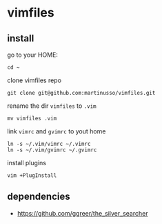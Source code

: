 # vimfiles

## install

go to your HOME:

```
cd ~
```

clone vimfiles repo

```
git clone git@github.com:martinusso/vimfiles.git
```

rename the dir `vimfiles` to `.vim`

```
mv vimfiles .vim
```

link `vimrc` and `gvimrc` to yout home

```
ln -s ~/.vim/vimrc ~/.vimrc
ln -s ~/.vim/gvimrc ~/.gvimrc
```

install plugins

```
vim +PlugInstall
```

## dependencies

- https://github.com/ggreer/the_silver_searcher
